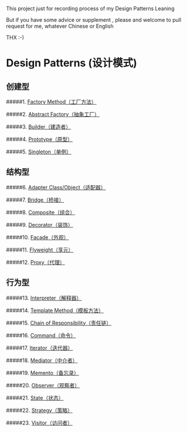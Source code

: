 
This project just for recording process of my Design Patterns Leaning

But if you have some advice or supplement , please and welcome to pull request for me, whatever Chinese or English

THX :-)

# Design Patterns (设计模式)

## 创建型

#####1. <a href="https://github.com/InnoFang/DesignPatterns/tree/master/src/io/innofang/FactoryMethod">Factory Method（工厂方法）</a>

#####2. <a href="">Abstract Factory（抽象工厂）</a>

#####3. <a href="https://github.com/InnoFang/DesignPatterns/tree/master/src/io/innofang/Builder">Builder（建造者）</a>

#####4. <a href="">Prototype（原型）</a>

#####5. <a href="https://github.com/InnoFang/DesignPatterns/tree/master/src/io/innofang/Singleton">Singleton（单例）</a>

## 结构型

#####6. <a href="">Adapter Class/Object（适配器）</a>

#####7. <a href="">Bridge（桥接）</a>

#####8. <a href="">Composite（组合）</a>

#####9. <a href="">Decorator（装饰）</a>

#####10. <a href="">Facade（外观）</a>

#####11. <a href="">Flyweight（享元）</a>

#####12. <a href="">Proxy（代理）</a>

## 行为型

#####13. <a href="">Interpreter（解释器）</a>

#####14. <a href="">Template Method（模板方法）</a>

#####15. <a href="">Chain of Responsibility（责任链）</a>

#####16. <a href="">Command（命令）</a>

#####17. <a href="">Iterator（迭代器）</a>

#####18. <a href="">Mediator（中介者）</a>

#####19. <a href="">Memento（备忘录）</a>

#####20. <a href="">Observer（观察者）</a>

#####21. <a href="">State（状态）</a>

#####22. <a href="">Strategy（策略）</a>

#####23. <a href="">Visitor（访问者）</a>
